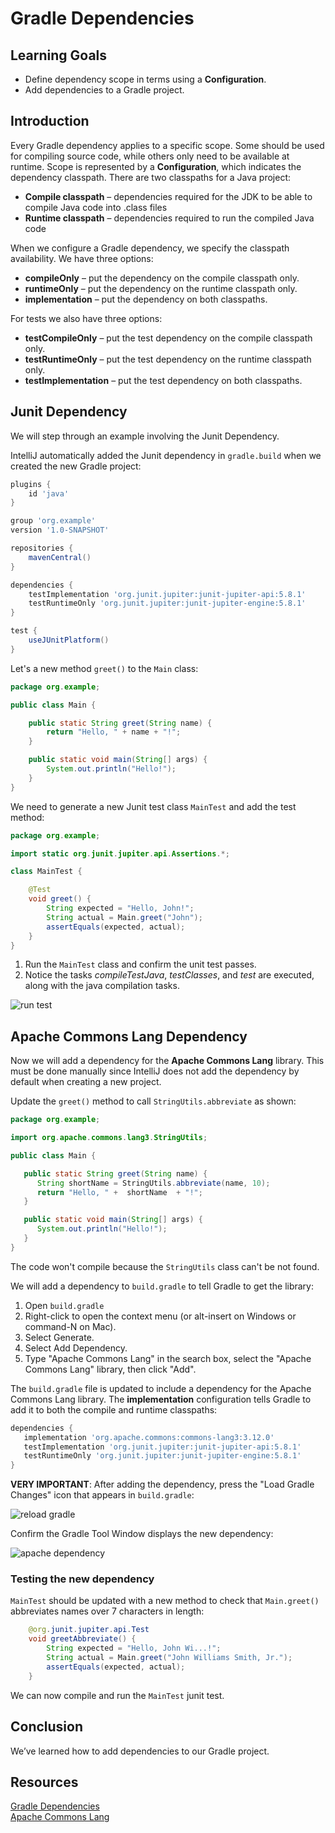 # Gradle Dependencies

## Learning Goals

- Define dependency scope in terms using a **Configuration**.
- Add dependencies to a Gradle project.

## Introduction

Every Gradle dependency applies to a specific scope. Some should be used for 
compiling source code, while others only need to be available at runtime.
Scope is represented by a **Configuration**, which indicates the
dependency classpath.  There are two classpaths for a Java project:

- **Compile classpath** – dependencies required for the JDK to be able to compile Java code into .class files
- **Runtime classpath** – dependencies  required to  run the compiled Java code

When we configure a Gradle dependency, we specify the classpath availability.
We have three options:

- **compileOnly** – put the dependency on the compile classpath only.
- **runtimeOnly** – put the dependency on the runtime classpath only.
- **implementation** – put the dependency on both classpaths.

For tests we also have three options:

- **testCompileOnly** – put the test dependency on the compile classpath only.
- **testRuntimeOnly** – put the test dependency on the runtime classpath only.
- **testImplementation** – put the test dependency on both classpaths.

## Junit Dependency

We will step through an example involving the Junit Dependency.

IntelliJ automatically added the Junit dependency in `gradle.build`
when we created the new Gradle project:

```groovy
plugins {
    id 'java'
}

group 'org.example'
version '1.0-SNAPSHOT'

repositories {
    mavenCentral()
}

dependencies {
    testImplementation 'org.junit.jupiter:junit-jupiter-api:5.8.1'
    testRuntimeOnly 'org.junit.jupiter:junit-jupiter-engine:5.8.1'
}

test {
    useJUnitPlatform()
}
```

Let's a new method `greet()` to the `Main` class:

```java
package org.example;

public class Main {

    public static String greet(String name) {
        return "Hello, " + name + "!";
    }

    public static void main(String[] args) {
        System.out.println("Hello!");
    }
}
```

We need to generate a new Junit test class `MainTest` and add the
test method:

```java
package org.example;

import static org.junit.jupiter.api.Assertions.*;

class MainTest {

    @Test
    void greet() {
        String expected = "Hello, John!";
        String actual = Main.greet("John");
        assertEquals(expected, actual);
    }
}
```

1. Run the `MainTest` class and confirm the unit test passes.
2. Notice the tasks *compileTestJava*, *testClasses*, and *test* are executed, along with the java compilation tasks.

![run test](https://curriculum-content.s3.amazonaws.com/6002/gradle-dependencies/testtasks.png)


## Apache Commons Lang Dependency

Now we will add a dependency for the **Apache Commons Lang** library.
This must be done manually since IntelliJ does not add the dependency by default
when creating a new project.

Update the `greet()` method to call `StringUtils.abbreviate` as shown:

```java
package org.example;

import org.apache.commons.lang3.StringUtils;

public class Main {

   public static String greet(String name) {
      String shortName = StringUtils.abbreviate(name, 10);
      return "Hello, " +  shortName  + "!";
   }

   public static void main(String[] args) {
      System.out.println("Hello!");
   }
}
```

The code won't compile because the `StringUtils` class can't be not found.

We will add a dependency to `build.gradle` to tell Gradle to get the library:

1. Open `build.gradle`
2. Right-click to open the context menu (or alt-insert on Windows or command-N on Mac).
3. Select Generate.
4. Select Add Dependency.
5. Type "Apache Commons Lang" in the search box, select the "Apache Commons Lang" library, then click "Add".
   
The `build.gradle` file is updated to include a dependency
for the Apache Commons Lang library.  The **implementation**
configuration tells Gradle to add it to both the compile and runtime
classpaths:

```groovy
dependencies {
   implementation 'org.apache.commons:commons-lang3:3.12.0'
   testImplementation 'org.junit.jupiter:junit-jupiter-api:5.8.1'
   testRuntimeOnly 'org.junit.jupiter:junit-jupiter-engine:5.8.1'
}
```
  
**VERY IMPORTANT**: After adding the dependency, press the "Load Gradle Changes" icon that appears in `build.gradle`:

![reload gradle](https://curriculum-content.s3.amazonaws.com/6002/gradle-dependencies/add-dependency.png)

Confirm the Gradle Tool Window displays the new dependency:

![apache dependency](https://curriculum-content.s3.amazonaws.com/6002/gradle-dependencies/gradletooldependency.png)

### Testing the new dependency

`MainTest` should be updated with a new method to check that
`Main.greet()` abbreviates names over 7 characters in length:

```java
    @org.junit.jupiter.api.Test
    void greetAbbreviate() {
        String expected = "Hello, John Wi...!";
        String actual = Main.greet("John Williams Smith, Jr.");
        assertEquals(expected, actual);
    }
```

We can now compile and run the `MainTest` junit test.


## Conclusion

We’ve learned how to add dependencies to our Gradle project.

## Resources

[Gradle Dependencies](https://docs.gradle.org/current/userguide/declaring_dependencies.html)      
[Apache Commons Lang](https://commons.apache.org/proper/commons-lang/)   
